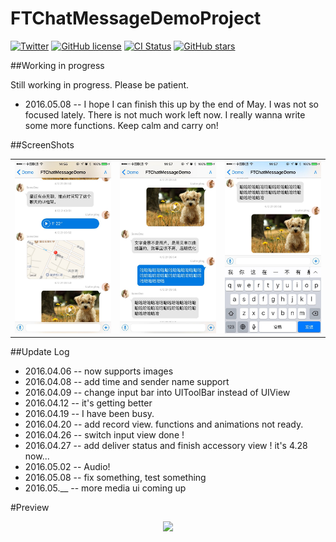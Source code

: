 # FTChatMessageDemoProject

[![Twitter](https://img.shields.io/badge/twitter-@liufengting-blue.svg?style=flat)](http://twitter.com/liufengting) 
[![GitHub license](https://img.shields.io/badge/license-MIT-blue.svg)](https://raw.githubusercontent.com/liufengting/FTChatMessageDemoProject/master/LICENSE)
[![CI Status](http://img.shields.io/travis/liufengting/FTChatMessageDemoProject.svg?style=flat)](https://travis-ci.org/liufengting/FTChatMessageDemoProject)
[![GitHub stars](https://img.shields.io/github/stars/liufengting/FTChatMessageDemoProject.svg)](https://github.com/liufengting/FTChatMessageDemoProject/stargazers)


##Working in progress

Still working in progress. Please be patient.

* 2016.05.08 -- I hope I can finish this up by the end of May. I was not so focused lately. There is not much work left now. I really wanna write some more functions. Keep calm and carry on! 


##ScreenShots

<table>
  <tr>
    <th><img src="/ResourceImages/1.jpg" width="250"/></th>
    <th><img src="/ResourceImages/2.jpg" width="250"/></th>
    <th><img src="/ResourceImages/3.jpg" width="250"/></th>
  </tr>
</table>




##Update Log

* 2016.04.06 -- now supports images
* 2016.04.08 -- add time and sender name support
* 2016.04.09 -- change input bar into UIToolBar instead of UIView
* 2016.04.12 -- it's getting better
* 2016.04.19 -- I have been busy.
* 2016.04.20 -- add record view. functions and animations not ready.
* 2016.04.26 -- switch input view done !
* 2016.04.27 -- add deliver status and finish accessory view ! it's 4.28 now...
* 2016.05.02 -- Audio!
* 2016.05.08 -- fix something, test something
* 2016.05.__ -- more media ui coming up



#Preview

<center><img src="/ResourceImages/ChatMessageDemo.gif" width="300"/></center>






